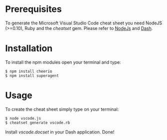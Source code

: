 # Prerequisites

To generate the Microsoft Visual Studio Code cheat sheet you need NodeJS (>=0.10), Ruby and the *cheatset* gem.
Please refer to [NodeJs](https://nodejs.org) and [Dash](https://github.com/Kapeli/cheatset/blob/master/README.md).

# Installation

To install the npm modules open your terminal and type:

	$ npm install cheerio
	$ npm install superagent

# Usage

To create the cheat sheet simply type on your terminal:

	$ node vscode.js
	$ cheatset generate vscode.rb

Install *vscode.docset* in your Dash application. Done!
